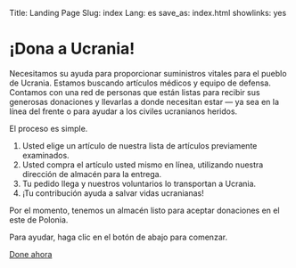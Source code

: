Title: Landing Page
Slug: index
Lang: es
save_as: index.html
showlinks: yes

# ¡Dona a Ucrania!

Necesitamos su ayuda para proporcionar suministros vitales para el pueblo de Ucrania. Estamos buscando artículos médicos y equipo de defensa.
Contamos con una red de personas que están listas para recibir sus generosas donaciones y llevarlas a donde necesitan estar &mdash; ya sea en la línea del frente o para ayudar a los civiles ucranianos heridos.

El proceso es simple.

1. Usted elige un artículo de nuestra lista de artículos previamente examinados.
2. Usted compra el artículo usted mismo en línea, utilizando nuestra dirección de almacén para la entrega.
3. Tu pedido llega y nuestros voluntarios lo transportan a Ucrania.
4. ¡Tu contribución ayuda a salvar vidas ucranianas!

Por el momento, tenemos un almacén listo para aceptar donaciones en el este de Polonia.

Para ayudar, haga clic en el botón de abajo para comenzar.

<p class="direction">
	<a href="/request/">Done ahora</a>
</p>

<!-- The following items are needed most urgently:
	* medical supplies: <med_supply_name_from_api>
	* defence equipment: <defence_equipment_name_from_api> -->
